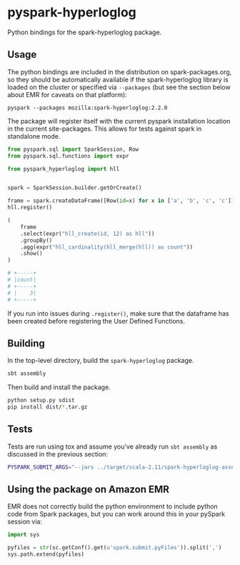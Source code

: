 # pyspark-hyperloglog

Python bindings for the spark-hyperloglog package.

## Usage

The python bindings are included in the distribution on spark-packages.org,
so they should be automatically available if the spark-hyperloglog library
is loaded on the cluster or specified via `--packages`
(but see the section below about EMR for caveats on that platform):

    pyspark --packages mozilla:spark-hyperloglog:2.2.0

The package will register itself with the current pyspark installation
location in the current site-packages. This allows for tests against spark in standalone mode.

```python
from pyspark.sql import SparkSession, Row
from pyspark.sql.functions import expr

from pyspark_hyperloglog import hll


spark = SparkSession.builder.getOrCreate()

frame = spark.createDataFrame([Row(id=x) for x in ['a', 'b', 'c', 'c']])
hll.register()

(
    frame
    .select(expr("hll_create(id, 12) as hll"))
    .groupBy()
    .agg(expr("hll_cardinality(hll_merge(hll)) as count"))
    .show()
)

# +-----+
# |count|
# +-----+
# |    3|
# +-----+
```

If you run into issues during `.register()`, make sure that the dataframe has been created before registering the
User Defined Functions.

## Building

In the top-level directory, build the `spark-hyperloglog` package.

```bash
sbt assembly
```

Then build and install the package.

```bash
python setup.py sdist
pip install dist/*.tar.gz
```

## Tests

Tests are run using tox and assume you've already run `sbt assembly` as discussed in the previous section:

```bash
PYSPARK_SUBMIT_ARGS="--jars ../target/scala-2.11/spark-hyperloglog-assembly-*.jar pyspark-shell" tox
```

## Using the package on Amazon EMR

EMR does not correctly build the python environment to include python code from
Spark packages, but you can work around this in your pySpark session via:

```python
import sys

pyfiles = str(sc.getConf().get(u'spark.submit.pyFiles')).split(',')
sys.path.extend(pyfiles)
```

